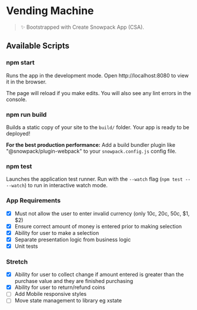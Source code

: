 # Vending Machine

> ✨ Bootstrapped with Create Snowpack App (CSA).

## Available Scripts

### npm start

Runs the app in the development mode.
Open http://localhost:8080 to view it in the browser.

The page will reload if you make edits.
You will also see any lint errors in the console.

### npm run build

Builds a static copy of your site to the `build/` folder.
Your app is ready to be deployed!

**For the best production performance:** Add a build bundler plugin like "@snowpack/plugin-webpack" to your `snowpack.config.js` config file.

### npm test

Launches the application test runner.
Run with the `--watch` flag (`npm test -- --watch`) to run in interactive watch mode.

### App Requirements

- [x] Must not allow the user to enter invalid currency (only 10c, 20c, 50c, $1, $2)
- [x] Ensure correct amount of money is entered prior to making selection
- [x] Ability for user to make a selection
- [x] Separate presentation logic from business logic
- [x] Unit tests

### Stretch

- [x] Ability for user to collect change if amount entered is greater than the purchase value and they are finished purchasing
- [x] Ability for user to return/refund coins
- [ ] Add Mobile responsive styles
- [ ] Move state management to library eg xstate